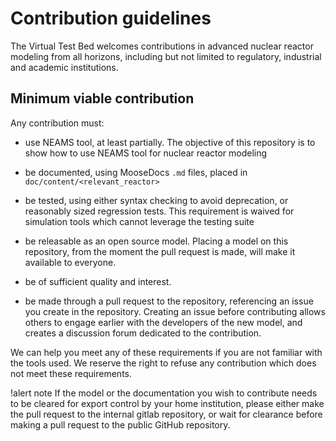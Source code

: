 # Contribution guidelines

The Virtual Test Bed welcomes contributions in advanced nuclear reactor modeling from all horizons,
including but not limited to regulatory, industrial and academic institutions.

## Minimum viable contribution

Any contribution must:

- use NEAMS tool, at least partially. The objective of this repository is to show how to use NEAMS tool for nuclear reactor
modeling

- be documented, using MooseDocs `.md` files, placed in `doc/content/<relevant_reactor>`

- be tested, using either syntax checking to avoid deprecation, or reasonably sized regression tests. This
requirement is waived for simulation tools which cannot leverage the testing suite

- be releasable as an open source model. Placing a model on this repository, from the moment the pull request is made,
will make it available to everyone.

- be of sufficient quality and interest.

- be made through a pull request to the repository, referencing an issue you create in the repository. Creating an issue before
contributing allows others to engage earlier with the developers of the new model, and creates a discussion forum
dedicated to the contribution.

We can help you meet any of these requirements if you are not familiar with the tools used.
We reserve the right to refuse any contribution which does not meet these requirements.

!alert note
If the model or the documentation you wish to contribute needs to be cleared for export control
by your home institution, please either make the pull request to the internal gitlab repository,
or wait for clearance before making a pull request to the public GitHub repository.
